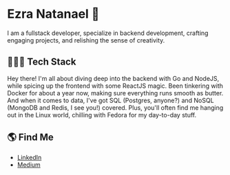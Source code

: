 # Ezra Natanael 👋

I am a fullstack developer, specialize in backend development, crafting engaging projects, and relishing the sense of creativity.

## 👨🏻‍💻 Tech Stack

Hey there! I'm all about diving deep into the backend with Go and NodeJS, while spicing up the frontend with some ReactJS magic. Been tinkering with Docker for about a year now, making sure everything runs smooth as butter. And when it comes to data, I've got SQL (Postgres, anyone?) and NoSQL (MongoDB and Redis, I see you!) covered. Plus, you'll often find me hanging out in the Linux world, chilling with Fedora for my day-to-day stuff.

## 🌎 Find Me

- [LinkedIn](https://www.linkedin.com/in/ezrantn/)
- [Medium](https://medium.com/@ezrantn)

